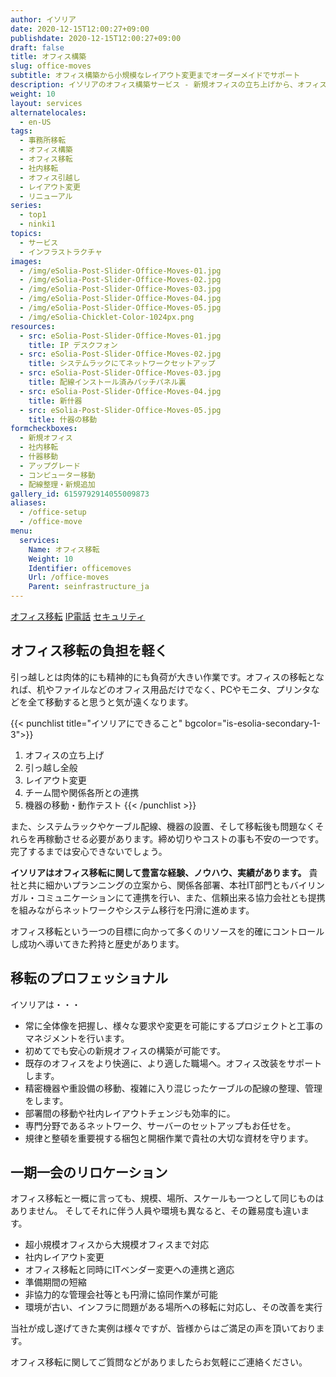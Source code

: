 ```yaml
---
author: イソリア
date: 2020-12-15T12:00:27+09:00
publishdate: 2020-12-15T12:00:27+09:00
draft: false
title: オフィス構築
slug: office-moves
subtitle: オフィス構築から小規模なレイアウト変更までオーダーメイドでサポート
description: イソリアのオフィス構築サービス - 新規オフィスの立ち上げから、オフィスリロケーション、レイアウト変更、移転後のアフターサポートに至るまでの全サポート、ITヘッドオフィスとのバイリガルコーディネーションも対応致します。
weight: 10
layout: services
alternatelocales:
  - en-US
tags:
  - 事務所移転
  - オフィス構築
  - オフィス移転
  - 社内移転
  - オフィス引越し
  - レイアウト変更
  - リニューアル
series:
  - top1
  - ninki1
topics:
  - サービス
  - インフラストラクチャ
images:
  - /img/eSolia-Post-Slider-Office-Moves-01.jpg
  - /img/eSolia-Post-Slider-Office-Moves-02.jpg
  - /img/eSolia-Post-Slider-Office-Moves-03.jpg
  - /img/eSolia-Post-Slider-Office-Moves-04.jpg
  - /img/eSolia-Post-Slider-Office-Moves-05.jpg
  - /img/eSolia-Chicklet-Color-1024px.png
resources:
  - src: eSolia-Post-Slider-Office-Moves-01.jpg
    title: IP デスクフォン
  - src: eSolia-Post-Slider-Office-Moves-02.jpg
    title: システムラックにてネットワークセットアップ
  - src: eSolia-Post-Slider-Office-Moves-03.jpg
    title: 配線インストール済みパッチパネル裏
  - src: eSolia-Post-Slider-Office-Moves-04.jpg
    title: 新什器
  - src: eSolia-Post-Slider-Office-Moves-05.jpg
    title: 什器の移動
formcheckboxes:
  - 新規オフィス
  - 社内移転
  - 什器移動
  - アップグレード
  - コンピューター移動
  - 配線整理・新規追加
gallery_id: 6159792914055009873
aliases:
  - /office-setup
  - /office-move
menu:
  services:
    Name: オフィス移転
    Weight: 10
    Identifier: officemoves
    Url: /office-moves
    Parent: seinfrastructure_ja
---
```


<div class="buttons has-addons is-hidden-tablet">
  <a class="button" href="/infrastructure"><span class="icon"><i class="fas fa-anchor"></i></span></a>
  <a class="button is-active" href="/office-moves">オフィス移転</a>
  <a class="button" href="/telephone">IP電話</a>
  <a class="button" href="/security">セキュリティ</a>
</div>

## オフィス移転の負担を軽く

引っ越しとは肉体的にも精神的にも負荷が大きい作業です。オフィスの移転となれば、机やファイルなどのオフィス用品だけでなく、PCやモニタ、プリンタなどを全て移動すると思うと気が遠くなります。

{{< punchlist title="イソリアにできること" bgcolor="is-esolia-secondary-1-3">}}
1. オフィスの立ち上げ
1. 引っ越し全般
1. レイアウト変更
1. チーム間や関係各所との連携
1. 機器の移動・動作テスト
{{< /punchlist >}}

また、システムラックやケーブル配線、機器の設置、そして移転後も問題なくそれらを再稼動させる必要があります。締め切りやコストの事も不安の一つです。完了するまでは安心できないでしょう。

<strong>イソリアはオフィス移転に関して豊富な経験、ノウハウ、実績があります。</strong> 貴社と共に細かいプランニングの立案から、関係各部署、本社IT部門ともバイリンガル・コミュニケーションにて連携を行い、また、信頼出来る協力会社とも提携を組みながらネットワークやシステム移行を円滑に進めます。

オフィス移転という一つの目標に向かって多くのリソースを的確にコントロールし成功へ導いてきた矜持と歴史があります。

## 移転のプロフェッショナル

イソリアは・・・

* 常に全体像を把握し、様々な要求や変更を可能にするプロジェクトと工事のマネジメントを行います。
* 初めてでも安心の新規オフィスの構築が可能です。
* 既存のオフィスをより快適に、より適した職場へ。オフィス改装をサポートします。
* 精密機器や重設備の移動、複雑に入り混じったケーブルの配線の整理、管理をします。
* 部署間の移動や社内レイアウトチェンジも効率的に。
* 専門分野であるネットワーク、サーバーのセットアップもお任せを。
* 規律と整頓を重要視する梱包と開梱作業で貴社の大切な資材を守ります。

## 一期一会のリロケーション

オフィス移転と一概に言っても、規模、場所、スケールも一つとして同じものはありません。
そしてそれに伴う人員や環境も異なると、その難易度も違います。

* 超小規模オフィスから大規模オフィスまで対応
* 社内レイアウト変更
* オフィス移転と同時にITベンダー変更への連携と適応
* 準備期間の短縮
* 非協力的な管理会社等とも円滑に協同作業が可能
* 環境が古い、インフラに問題がある場所への移転に対応し、その改善を実行

当社が成し遂げてきた実例は様々ですが、皆様からはご満足の声を頂いております。

オフィス移転に関してご質問などがありましたらお気軽にご連絡ください。
